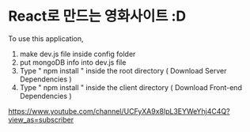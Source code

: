 # React로 만드는 영화사이트 :D

To use this application, 

1. make dev.js file inside config folder 
2. put mongoDB info into dev.js file 
3. Type  " npm install " inside the root directory  ( Download Server Dependencies ) 
4. Type " npm install " inside the client directory ( Download Front-end Dependencies )

https://www.youtube.com/channel/UCFyXA9x8lpL3EYWeYhj4C4Q?view_as=subscriber


